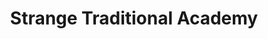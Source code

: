 --- 
title: "Strange Traditional Academy"
publishdate: "2019-1-30T16:48:46+02:00"
src: "https://365manga.net/manga/strange-traditional-academy"
image: "https://data.365manga.net/images/thumbnails/30690-strange-traditional-academy.jpg"
description: " Summary from Sherbet Lemon: Bai Zhi-Wei is a girl born in a rich family. She was enjoying her life until one spring break, her father forced her to go study 'Buddism' somewhere. When she refused this idea, she got “kidnapped” by her father’s man and was taken to a beautiful academy with only guys. Weirder still, why were all the guys wearing traditional clothes and who…"
---